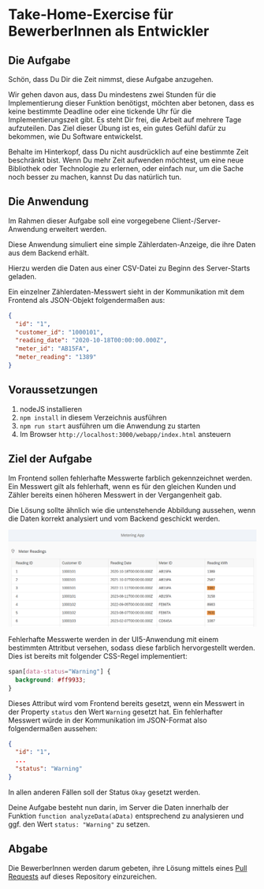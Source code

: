 # Take-Home-Exercise für BewerberInnen als Entwickler

## Die Aufgabe

Schön, dass Du Dir die Zeit nimmst, diese Aufgabe anzugehen.

Wir gehen davon aus, dass Du mindestens zwei Stunden für die Implementierung dieser Funktion benötigst, möchten aber betonen, dass es keine bestimmte Deadline oder eine tickende Uhr für die Implementierungszeit gibt. Es steht Dir frei, die Arbeit auf mehrere Tage aufzuteilen. Das Ziel dieser Übung ist es, ein gutes Gefühl dafür zu bekommen, wie Du Software entwickelst.

Behalte im Hinterkopf, dass Du nicht ausdrücklich auf eine bestimmte Zeit beschränkt bist. Wenn Du mehr Zeit aufwenden möchtest, um eine neue Bibliothek oder Technologie zu erlernen, oder einfach nur, um die Sache noch besser zu machen, kannst Du das natürlich tun.

## Die Anwendung

Im Rahmen dieser Aufgabe soll eine vorgegebene Client-/Server-Anwendung erweitert werden.

Diese Anwendung simuliert eine simple Zählerdaten-Anzeige, die ihre Daten aus dem Backend erhält.

Hierzu werden die Daten aus einer CSV-Datei zu Beginn des Server-Starts geladen.

Ein einzelner Zählerdaten-Messwert sieht in der Kommunikation mit dem Frontend als JSON-Objekt folgendermaßen aus:

```json
{
  "id": "1",
  "customer_id": "1000101",
  "reading_date": "2020-10-18T00:00:00.000Z",
  "meter_id": "AB15FA",
  "meter_reading": "1389"
}
```

## Voraussetzungen

1. nodeJS installieren
2. `npm install` in diesem Verzeichnis ausführen
3. `npm run start` ausführen um die Anwendung zu starten
4. Im Browser `http://localhost:3000/webapp/index.html` ansteuern

## Ziel der Aufgabe

Im Frontend sollen fehlerhafte Messwerte farblich gekennzeichnet werden. Ein Messwert gilt als fehlerhaft, wenn es für den gleichen Kunden und Zähler bereits einen höheren Messwert in der Vergangenheit gab.

Die Lösung sollte ähnlich wie die untenstehende Abbildung aussehen, wenn die Daten korrekt analysiert und vom Backend geschickt werden.

![Lösung](solution.png)

Fehlerhafte Messwerte werden in der UI5-Anwendung mit einem bestimmten Attritbut versehen, sodass diese farblich hervorgestellt werden. Dies ist bereits mit folgender CSS-Regel implementiert:

```css
span[data-status="Warning"] {
  background: #ff9933;
}
```

Dieses Attribut wird vom Frontend bereits gesetzt, wenn ein Messwert in der Property `status` den Wert `Warning` gesetzt hat. Ein fehlerhafter Messwert würde in der Kommunikation im JSON-Format also folgendermaßen aussehen:

```json
{
  "id": "1",
  ...
  "status": "Warning"
}
```

In allen anderen Fällen soll der Status `Okay` gesetzt werden.

Deine Aufgabe besteht nun darin, im Server die Daten innerhalb der Funktion `function analyzeData(aData)` entsprechend zu analysieren und ggf. den Wert `status: "Warning"` zu setzen.


## Abgabe

Die BewerberInnen werden darum gebeten, ihre Lösung mittels eines [Pull Requests](https://github.com/fabiantschirschnitz/take_home_exercise/pulls) auf dieses Repository einzureichen.
